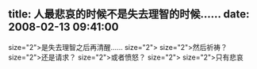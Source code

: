 title: 人最悲哀的时候不是失去理智的时候……
date: 2008-02-13 09:41:00
---

 size="2">是失去理智之后再清醒……  size="2">   size="2">然后祈祷？  size="2">还是请求？  size="2">或者愤怒？  size="2">   size="2">只有悲哀
